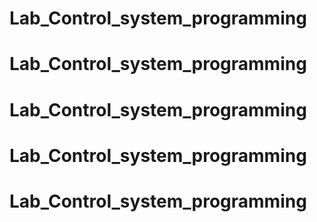 # Lab_Control_system_programming
# Lab_Control_system_programming
# Lab_Control_system_programming
# Lab_Control_system_programming
# Lab_Control_system_programming
